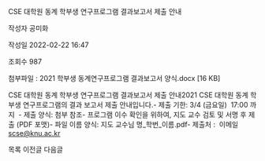﻿CSE 대학원 동계 학부생 연구프로그램 결과보고서 제출 안내



작성자
공미화


작성일
2022-02-22 16:47


조회수
987


첨부파일 : 2021 학부생 동계연구프로그램 결과보고서 양식.docx [16 KB]


﻿CSE 대학원 동계 학부생 연구프로그램 결과보고서 제출 안내2021 CSE 대학원 동계 학부생 연구프로그램의 결과 보고서 제출 안내입니다.- 제출 기한: 3/4 (금요일)  17:00 까지  - 제출 양식: 첨부 참조- 프로그램 이수 확인을 위하여, 지도 교수 검토 및 서명 후 제출 (PDF 포맷)- 파일 이름 양식: 지도 교수님 명\_학번\_이름.pdf- 제출처 :  이메일    scse@knu.ac.kr  





목록
이전글
다음글




